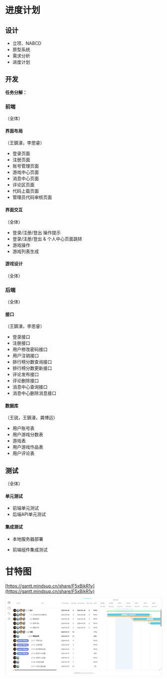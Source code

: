 # 进度计划

## 设计

- 立项、NABCD
- 原型系统
- 需求分析
- 进度计划

## 开发

**任务分解：**

### 前端

（全体）

#### 界面布局

（王鎮濠，李思睿）

- 登录页面
- 注册页面
- 账号管理页面
- 游戏中心页面
- 消息中心页面
- 评论区页面
- 代码上载页面
- 管理员代码审核页面

#### 界面交互

（全体）

- 登录/注册/登出 操作提示
- 登录/注册/登出 & 个人中心页面跳转
- 游戏操作
- 游戏列表生成

#### 游戏设计

（全体）

### 后端

（全体）

#### 接口

（王鎮濠，李思睿）

- 登录接口
- 注册接口
- 用户修改密码接口
- 用户注销接口
- 排行榜分数查询接口
- 排行榜分数更新接口
- 评论发布接口
- 评论删除接口
- 消息中心查询接口
- 消息中心删除消息接口

#### 数据库

（王锐，王鎮濠，龚博远）

- 用户账号表
- 用户游戏分数表
- 游戏表
- 用户游戏作品表
- 用户评论表		

## 测试
（全体）

#### 单元测试

- 前端单元测试
- 后端API单元测试

#### 集成测试

- 本地服务器部署

- 前端组件集成测试

# 甘特图

[https://gantt.mindsup.cn/share/F5xBjkR1y](https://gantt.mindsup.cn/share/F5xBjkR1y)

![甘特图](images/gantt.png)
